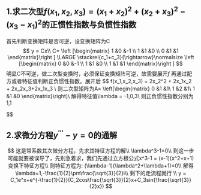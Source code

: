 ## 1.求二次型$f(x_1,x_2,x_3)=(x_1+x_2)^2+(x_2+x_3)^2-(x_3-x_1)^2$的正惯性指数与负惯性指数

首先判断变换矩阵是否可逆，设变换矩阵为C
$$
y = Cx\\
C=
\left [\begin{matrix}
1 &0 &-1 \\
1 &1 &0 \\
0 &1 &1
\end{matrix}\right ]
\LARGE \stackrel{c_1+c_3}{\rightarrow}\normalsize
\left [\begin{matrix}
0 &0 &-1 \\
1 &1 &0 \\
1 &1 &1
\end{matrix}\right ]
$$
明显C不可逆，做二次型变换时，必须保证变换矩阵可逆，故需要展开$f$ 再通过配方或者特征值判断正负惯性指数。展开后
$$
f(x_1,x_2,x_3) = 2x_2^2 + 2x_1x_2 + 2x_2x_3+2x_1x_3 \\
则二次型矩阵为A=
\left[\begin{matrix}
0 &1 &1\\
1 &2 &1\\
1 &1 &0
\end{matrix}\right]\\
解得特征值\lambda = -1,0,3\\
则正负惯性指数分别为1,1
$$

## 2.求微分方程$y^{'''}-y=0$的通解

$$
这是常系数其次微分方程，先求其特征方程的解\\
\lambda^3-1=0\\
到这一步可能就要被误导了，先别急着求，我们先通过立方根公式x^3-1 = (x-1)(x^2+x+1)变换下特征方程\\
则特征方程为: (\lambda-1)(\lambda^2+\lambda+1)=0\\
解得\lambda=1,-\frac{1}{2}\pm\frac{\sqrt{3}}{2}i\\
剩下的走流程就行 \\
y = C_1e^x+e^{-\frac{1}{2}}(C_2cos\frac{\sqrt{3}}{2}x+C_3sin{\frac{\sqrt{3}}{2}x})
$$

